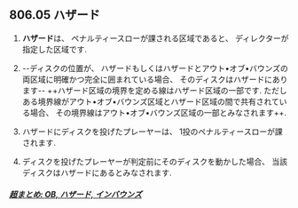 ## 806.05 ハザード

1. **ハザード**は、
ペナルティースローが課される区域であると、
ディレクターが指定した区域です.

1. --ディスクの位置が、
ハザードもしくはハザードとアウト•オブ•バウンズの両区域に明確かつ完全に囲まれている場合、
そのディスクはハザードにあります--
++ハザード区域の境界を定める線はハザード区域の一部です.
ただしある境界線がアウト•オブ•バウンズ区域とハザード区域の間で共有されている場合、
その境界線はアウト•オブ•バウンズ区域の一部とみなされます++.


1. ハザードにディスクを投げたプレーヤーは、
1投のペナルティースローが課されます.

1. ディスクを投げたプレーヤーが判定前にそのディスクを動かした場合、
当該ディスクはハザードにあるとみなされます.

##### [超まとめ: OB, ハザード, インバウンズ](obhazardinbounds)
